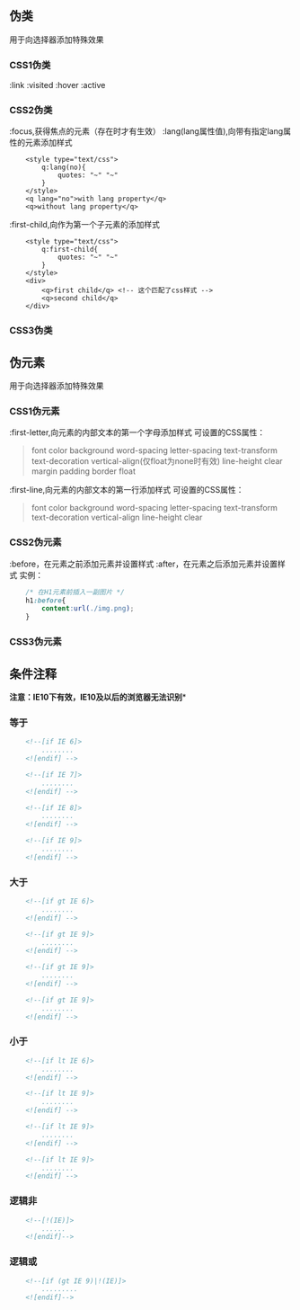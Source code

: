 ## 伪类 ##
用于向选择器添加特殊效果
### CSS1伪类 ###
:link
:visited
:hover
:active
### CSS2伪类 ###
:focus,获得焦点的元素（存在<!DOCTYPE html>时才有生效）
:lang(lang属性值),向带有指定lang属性的元素添加样式
```例子
	<style type="text/css">
		q:lang(no){
			quotes: "~" "~"
		}
	</style>
	<q lang="no">with lang property</q>
	<q>without lang property</q>
```
:first-child,向作为第一个子元素的添加样式
```例子
	<style type="text/css">
		q:first-child{
			quotes: "~" "~"
		}
	</style>
	<div>
		<q>first child</q> <!-- 这个匹配了css样式 -->
		<q>second child</q>
	</div>
```
### CSS3伪类 ###

## 伪元素 ##
用于向选择器添加特殊效果
### CSS1伪元素 ###
:first-letter,向元素的内部文本的第一个字母添加样式
可设置的CSS属性：
>font
>color
>background
>word-spacing
>letter-spacing
>text-transform
>text-decoration
>vertical-align(仅float为none时有效)
>line-height
>clear
>margin
>padding
>border
>float

:first-line,向元素的内部文本的第一行添加样式
可设置的CSS属性：
>font
>color
>background
>word-spacing
>letter-spacing
>text-transform
>text-decoration
>vertical-align
>line-height
>clear

### CSS2伪元素 ###
:before，在元素之前添加元素并设置样式
:after，在元素之后添加元素并设置样式
实例：
```css
	/* 在H1元素前插入一副图片 */
	h1:before{
		content:url(./img.png);
	}
```
### CSS3伪元素 ###

## 条件注释 ##
**注意：IE10下有效，IE10及以后的浏览器无法识别***
### 等于 ###
```html
	<!--[if IE 6]>
		........
	<![endif] -->

	<!--[if IE 7]>
		........
	<![endif] -->

	<!--[if IE 8]>
		........
	<![endif] -->

	<!--[if IE 9]>
		........
	<![endif] -->
```
### 大于 ###
```html
	<!--[if gt IE 6]>
		........
	<![endif] -->

	<!--[if gt IE 9]>
		........
	<![endif] -->

	<!--[if gt IE 9]>
		........
	<![endif] -->

	<!--[if gt IE 9]>
		........
	<![endif] -->
```
### 小于 ###
```html
	<!--[if lt IE 6]>
		........
	<![endif] -->

	<!--[if lt IE 9]>
		........
	<![endif] -->

	<!--[if lt IE 9]>
		........
	<![endif] -->

	<!--[if lt IE 9]>
		........
	<![endif] -->
```
### 逻辑非 ###
```html
	<!--[!(IE)]>
		......
	<![endif]-->
```
### 逻辑或 ###
```html
	<!--[if (gt IE 9)|!(IE)]>
		.........
	<![endif]-->
```
